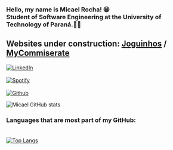 ### Hello, my name is Micael Rocha! 😁<br/>Student of Software Engineering at the University of Technology of Paraná.👨‍🎓
## Websites under construction: [Joguinhos](https://www.joguinhos.org) / [MyCommiserate](https://www.mycommiserate.com)

[![LinkedIn](https://img.shields.io/badge/LinkedIn-0077B5?style=for-the-badge&logo=linkedin&logoColor=white)](https://www.linkedin.com/feed/)<br/>
<br/>
[![Spotify](https://img.shields.io/badge/Spotify-1ED760?&style=for-the-badge&logo=spotify&logoColor=white)](https://open.spotify.com/user/micaelrochas?si=83f1662fd99a4b13)<br/>
<br/>
[![Github](https://img.shields.io/badge/GitHub-100000?style=for-the-badge&logo=github&logoColor=white)](https://github.com/eu-micaeu)<br/>


![Micael GitHub stats](https://github-readme-stats.vercel.app/api?username=eu-micaeu&show_icons=true&theme=dark)

### Languages ​​that are most part of my GitHub:<br/><br/>
[![Top Langs](https://github-readme-stats.vercel.app/api/top-langs/?username=eu-micaeu&hide_progress=false)](https://github.com/anuraghazra/github-readme-stats)


